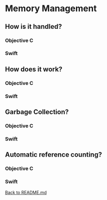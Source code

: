 # Memory Management

## How is it handled?

### Objective C 

### Swift

## How does it work?

### Objective C 

### Swift

## Garbage Collection?

### Objective C 

### Swift

## Automatic reference counting?

### Objective C 

### Swift

[Back to README.md](/README.md)

